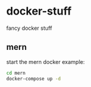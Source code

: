 # docker-stuff
fancy docker stuff

## mern
start the mern docker example:
````bash
cd mern
docker-compose up -d
````
